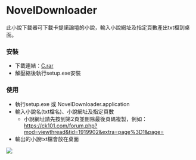 # NovelDownloader

此小說下載器可下載卡提諾論壇的小說，輸入小說網址及指定頁數產出txt檔到桌面。

### 安裝

- 下載連結：[C.rar](https://github.com/noworneverev/NovelDownloader/releases/download/v1.0/C.rar)
- 解壓縮後執行setup.exe安裝

### 使用

* 執行setup.exe 或 NovelDownloader.application
* 輸入小說名(txt檔名)、小說網址及指定頁數<br>
	* 小說網址請先按到第2頁並刪除最後頁碼複製，例如：https://ck101.com/forum.php?mod=viewthread&tid=1919902&extra=page%3D1&page=
* 輸出的小說txt檔會放在桌面
<img src="https://i.imgur.com/20il9IC.gif" align=center />
